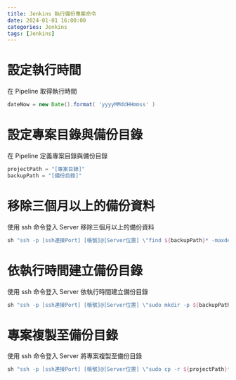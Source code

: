 ```yaml
---
title: Jenkins 執行備份專案命令
date: 2024-01-01 16:00:00
categories: Jenkins
tags: [Jenkins]
---
```


# 設定執行時間
在 Pipeline 取得執行時間
```groovy
dateNow = new Date().format( 'yyyyMMddHHmmss' )
```

<!--more-->

# 設定專案目錄與備份目錄
在 Pipeline 定義專案目錄與備份目錄
```groovy
projectPath = "[專案目錄]"
backupPath = "[備份目錄]"
```

# 移除三個月以上的備份資料
使用 ssh 命令登入 Server 移除三個月以上的備份資料
```groovy
sh "ssh -p [ssh連接Port] [帳號]@[Server位置] \"find ${backupPath}* -maxdepth 0 -type d -ctime +90 2>/dev/null | sudo xargs -r rm -rf \""
```

# 依執行時間建立備份目錄
使用 ssh 命令登入 Server 依執行時間建立備份目錄
```groovy
sh "ssh -p [ssh連接Port] [帳號]@[Server位置] \"sudo mkdir -p ${backupPath}${dateNow} \""
```

# 專案複製至備份目錄
使用 ssh 命令登入 Server 將專案複製至備份目錄
```groovy
sh "ssh -p [ssh連接Port] [帳號]@[Server位置] \"sudo cp -r ${projectPath}* ${backupPath}${dateNow}/ \""
```
